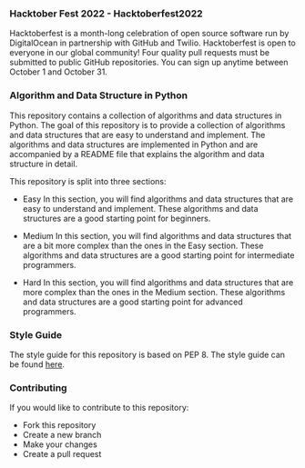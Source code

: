 ### Hacktober Fest 2022 - Hacktoberfest2022
Hacktoberfest is a month-long celebration of open source software run by DigitalOcean in partnership with GitHub and Twilio. Hacktoberfest is open to everyone in our global community! Four quality pull requests must be submitted to public GitHub repositories. You can sign up anytime between October 1 and October 31.

### Algorithm and Data Structure in Python
This repository contains a collection of algorithms and data structures in Python. The goal of this repository is to provide a collection of algorithms and data structures that are easy to understand and implement. The algorithms and data structures are implemented in Python and are accompanied by a README file that explains the algorithm and data structure in detail.

This repository is split into three sections:
- Easy
In this section, you will find algorithms and data structures that are easy to understand and implement. These algorithms and data structures are a good starting point for beginners.

- Medium
In this section, you will find algorithms and data structures that are a bit more complex than the ones in the Easy section. These algorithms and data structures are a good starting point for intermediate programmers.

- Hard
In this section, you will find algorithms and data structures that are more complex than the ones in the Medium section. These algorithms and data structures are a good starting point for advanced programmers.

### Style Guide
The style guide for this repository is based on PEP 8. The style guide can be found [here](https://www.python.org/dev/peps/pep-0008/).

### Contributing
If you would like to contribute to this repository:
- Fork this repository
- Create a new branch
- Make your changes
- Create a pull request